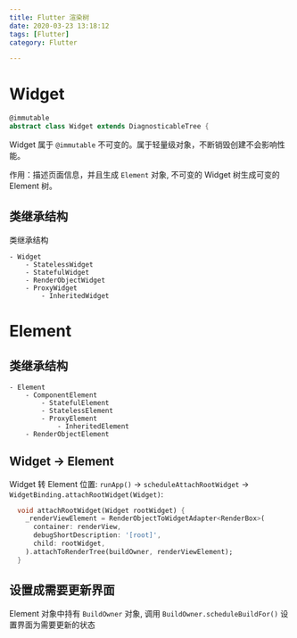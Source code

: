 ```yaml
---
title: Flutter 渲染树
date: 2020-03-23 13:18:12
tags: [Flutter]
category: Flutter

---
```



# Widget

```Dart
@immutable
abstract class Widget extends DiagnosticableTree {
```

Widget 属于 `@immutable` 不可变的。属于轻量级对象，不断销毁创建不会影响性能。

作用：描述页面信息，并且生成 `Element` 对象, 不可变的 Widget 树生成可变的 Element 树。


## 类继承结构

类继承结构

```
- Widget
    - StatelessWidget
    - StatefulWidget
    - RenderObjectWidget
    - ProxyWidget
        - InheritedWidget
```

# Element

## 类继承结构

```
- Element
    - ComponentElement
        - StatefulElement
        - StatelessElement
        - ProxyElement
            - InheritedElement
    - RenderObjectElement
```

## Widget -> Element

Widget 转 Element 位置: `runApp()` -> `scheduleAttachRootWidget` -> `WidgetBinding.attachRootWidget(Widget)`:

```Dart
  void attachRootWidget(Widget rootWidget) {
    _renderViewElement = RenderObjectToWidgetAdapter<RenderBox>(
      container: renderView,
      debugShortDescription: '[root]',
      child: rootWidget,
    ).attachToRenderTree(buildOwner, renderViewElement);
  }
```

## 设置成需要更新界面

Element 对象中持有 `BuildOwner` 对象, 调用 `BuildOwner.scheduleBuildFor()` 设置界面为需要更新的状态




